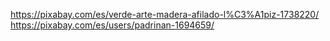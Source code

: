 https://pixabay.com/es/verde-arte-madera-afilado-l%C3%A1piz-1738220/ 
https://pixabay.com/es/users/padrinan-1694659/
